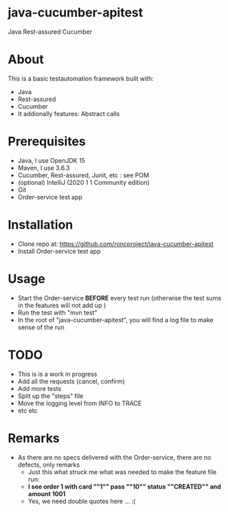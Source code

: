 # java-cucumber-apitest
Java Rest-assured Cucumber

# About
This is a basic testautomation framework built with: 
* Java
* Rest-assured
* Cucumber
* It addionally features: Abstract calls 

# Prerequisites
* Java, I use OpenJDK 15 
* Maven, I use 3.6.3
* Cucumber, Rest-assured, Junit, etc : see POM
* (optional) IntelliJ (2020 1 1 Community edition)
* Git
* Order-service test app

# Installation
* Clone repo at: https://github.com/roncproject/java-cucumber-apitest 
* Install Order-service test app

# Usage
* Start the Order-service **BEFORE** every test run (otherwise the test sums in the features will not add up )
* Run the test with "mvn test"
* In the root of "java-cucumber-apitest", you will find a log file to make sense of the run

# TODO
* This is is a work in progress
 * Add all the requests (cancel, confirm)
 * Add more tests
 * Split up the "steps" file
 * Move the logging level from INFO to TRACE 
 * etc etc

# Remarks
* As there are no specs delivered with the Order-service, there are no defects, only remarks
  * Just this what struck me what was needed to make the feature file run: 
   * **I see order 1 with card "\"1\"" pass "\"10\"" status "\"CREATED\"" and amount 1001**
    * Yes, we need double quotes here ... :( 
